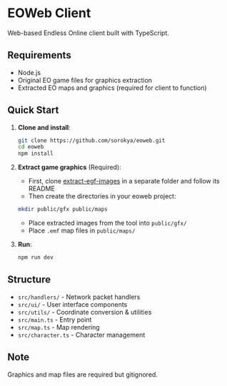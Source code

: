 # EOWeb Client

Web-based Endless Online client built with TypeScript.

## Requirements

- Node.js
- Original EO game files for graphics extraction
- Extracted EO maps and graphics (required for client to function)

## Quick Start

1. **Clone and install**:
   ```bash
   git clone https://github.com/sorokya/eoweb.git
   cd eoweb
   npm install
   ```

2. **Extract game graphics** (Required):
   - First, clone [extract-egf-images](https://github.com/sorokya/extract-egf-images) in a separate folder and follow its README
   - Then create the directories in your eoweb project:
   ```bash
   mkdir public/gfx public/maps
   ```
   - Place extracted images from the tool into `public/gfx/`
   - Place `.emf` map files in `public/maps/`

3. **Run**:
   ```bash
   npm run dev
   ```

## Structure

- `src/handlers/` - Network packet handlers
- `src/ui/` - User interface components  
- `src/utils/` - Coordinate conversion & utilities
- `src/main.ts` - Entry point
- `src/map.ts` - Map rendering
- `src/character.ts` - Character management

## Note

Graphics and map files are required but gitignored. 